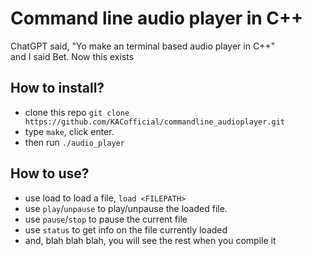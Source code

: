 # Command line audio player in C++
ChatGPT said, "Yo make an terminal based audio player in C++"  
and I said Bet. Now this exists
## How to install?
- clone this repo `git clone https://github.com/KACofficial/commandline_audioplayer.git`
- type `make`, click enter.
- then run `./audio_player`
## How to use?
- use load to load a file, `load <FILEPATH>`
- use `play`/`unpause` to play/unpause the loaded file.
- use `pause`/`stop` to pause the current file
- use `status` to get info on the file currently loaded
- and, blah blah blah, you will see the rest when you compile it
